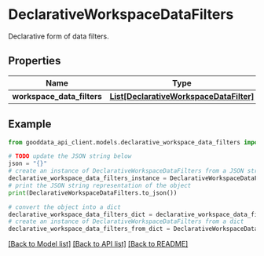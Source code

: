 # DeclarativeWorkspaceDataFilters

Declarative form of data filters.

## Properties

Name | Type | Description | Notes
------------ | ------------- | ------------- | -------------
**workspace_data_filters** | [**List[DeclarativeWorkspaceDataFilter]**](DeclarativeWorkspaceDataFilter.md) |  | 

## Example

```python
from gooddata_api_client.models.declarative_workspace_data_filters import DeclarativeWorkspaceDataFilters

# TODO update the JSON string below
json = "{}"
# create an instance of DeclarativeWorkspaceDataFilters from a JSON string
declarative_workspace_data_filters_instance = DeclarativeWorkspaceDataFilters.from_json(json)
# print the JSON string representation of the object
print(DeclarativeWorkspaceDataFilters.to_json())

# convert the object into a dict
declarative_workspace_data_filters_dict = declarative_workspace_data_filters_instance.to_dict()
# create an instance of DeclarativeWorkspaceDataFilters from a dict
declarative_workspace_data_filters_from_dict = DeclarativeWorkspaceDataFilters.from_dict(declarative_workspace_data_filters_dict)
```
[[Back to Model list]](../README.md#documentation-for-models) [[Back to API list]](../README.md#documentation-for-api-endpoints) [[Back to README]](../README.md)


